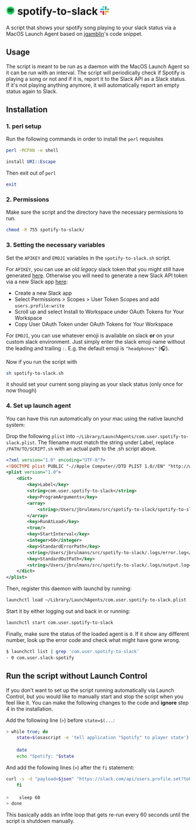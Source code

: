 # <img src="./docs/spotify.png"  width="24" height="24" alt="spotify logo"> spotify-to-slack <img src="./docs/slack.png"  width="24" height="24" alt="slack-logo">

A script that shows your spotify song playing to your slack status via a MacOS Launch Agent based on [jgamblin](https://gist.github.com/jgamblin)'s code snippet.

## Usage

The script is meant to be run as a daemon with the MacOS Launch Agent so it can be run with an interval. The script will periodically check if Spotify is playing a song or not and if it is, report it to the Slack API as a Slack status. If it's not playing anything anymore, it will automatically report an empty status again to Slack.

## Installation

### 1. **perl** setup

Run the following commands in order to install the `perl` requisites

```bash
perl -MCPAN -e shell
```

```perl
install URI::Escape
```

Then exit out of `perl`

```perl
exit
```

### 2. Permissions

Make sure the script and the directory have the necessary permissions to run.

```bash
chmod -R 755 spotify-to-slack/
```

### 3. Setting the necessary variables

Set the `APIKEY` and `EMOJI` variables in the `spotify-to-slack.sh` script.

For `APIKEY`, you can use an old *legacy* slack token that you might still have generated [here](https://api.slack.com/legacy/custom-integrations/legacy-tokens). Otherwise you will need to generate a new Slack API token via a new Slack app [here](https://api.slack.com/apps):

- Create a new Slack app
- Select Permissions > Scopes > User Token Scopes and add `users.profile:write`
- Scroll up and select Install to Workspace under OAuth Tokens for Your Workspace
- Copy User OAuth Token under OAuth Tokens for Your Workspace

For `EMOJI`, you can use whatever emoji is available on slack **or** on your custom slack environment. Just simply enter the slack emoji name without the leading and trailing `:`. E.g. the default emoji is `"headphones"` (🎧).

Now if you run the script with

```bash
sh spotify-to-slack.sh
```

it should set your current song playing as your slack status (only once for now though)

### 4. Set up launch agent

You can have this run automatically on your mac using the native launchd system:

Drop the following `plist` into `~/Library/LaunchAgents/com.user.spotify-to-slack.plist`. The filename must match the string under Label, replace `/PATH/TO/SCRIPT.sh` with an actual path to the .sh script above.

```xml
<?xml version="1.0" encoding="UTF-8"?>
<!DOCTYPE plist PUBLIC "-//Apple Computer//DTD PLIST 1.0//EN" "http://www.apple.com/DTDs/PropertyList-1.0.dtd">
<plist version="1.0">
    <dict>
        <key>Label</key>
        <string>com.user.spotify-to-slack</string>
        <key>ProgramArguments</key>
        <array>
            <string>/Users/jbrulmans/src/spotify-to-slack/spotify-to-slack.sh</string>
        </array>
        <key>RunAtLoad</key>
        <true/>
        <key>StartInterval</key>
        <integer>60</integer>
        <key>StandardErrorPath</key>
        <string>/Users/jbrulmans/src/spotify-to-slack/.logs/error.log</string>
        <key>StandardOutPath</key>
        <string>/Users/jbrulmans/src/spotify-to-slack/.logs/output.log</string>
    </dict>
</plist>
```

Then, register this daemon with launchd by running:

```bash
launchctl load ~/Library/LaunchAgents/com.user.spotify-to-slack.plist
```

Start it by either logging out and back in or running:

```bash
launchctl start com.user.spotify-to-slack
```

Finally, make sure the status of the loaded agent is `0`. If it show any different number, look up the error code and check what might have gone wrong.

```bash
$ launchctl list | grep 'com.user.spotify-to-slack'
- 0 com.user.slack-spotify
```

## Run the script **without** Launch Control

If you don't want to set up the script running automatically via Launch Control, but you would like to manually start and stop the script when you feel like it. You can make the following changes to the code and **ignore** step 4 in the installation.

Add the following line (`>`) before `state=$(...`:

```bash
> while true; do
    state=$(osascript -e 'tell application "Spotify" to player state')

    date
    echo "Spotify: "$state
```

And add the following lines (`>`) after the `fi` statement:

```bash
curl -s -d "payload=$json" "https://slack.com/api/users.profile.set?token="$APIKEY"&profile=%7B%22status_text%22%3A%22"$URLSONG"%22%2C%22status_emoji%22%3A%22%3Aheadphones%3A%22%7D"  > /dev/null
    fi

>    sleep 60
> done
```

This basically adds an infite loop that gets re-run every 60 seconds until the script is shutdown manually.
